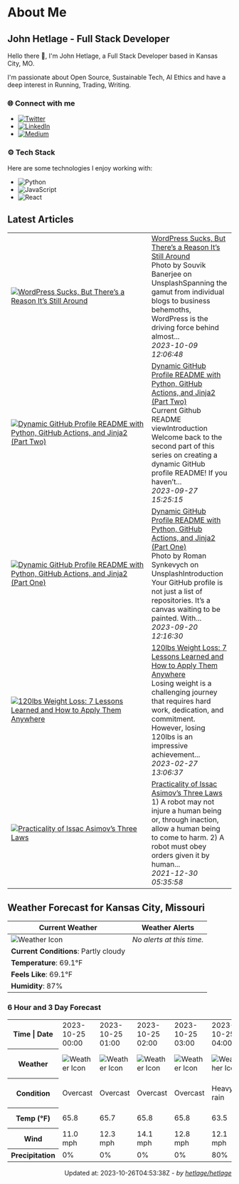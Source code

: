 # About Me

## John Hetlage - Full Stack Developer

Hello there 👋, I'm John Hetlage, a Full Stack Developer based in Kansas City, MO. 

I'm passionate about Open Source, Sustainable Tech, AI Ethics and have a deep interest in Running, Trading, Writing.

### 🌐 Connect with me
- [![Twitter](https://img.shields.io/badge/Twitter-1DA1F2?style=for-the-badge&logo=twitter&logoColor=white)](https://twitter.com/j_hetlage)
- [![LinkedIn](https://img.shields.io/badge/LinkedIn-0077B5?style=for-the-badge&logo=linkedin&logoColor=white)](https://linkedin.com/in/john-hetlage)
- [![Medium](https://img.shields.io/badge/Medium-12100E?style=for-the-badge&logo=medium&logoColor=white)](https://medium.com/@jhetlage)

### ⚙️ Tech Stack
Here are some technologies I enjoy working with:
- ![Python](https://img.shields.io/badge/-Python-05122A?style=flat&logo=Python)
- ![JavaScript](https://img.shields.io/badge/-JavaScript-05122A?style=flat&logo=JavaScript)
- ![React](https://img.shields.io/badge/-React-05122A?style=flat&logo=React)


## Latest Articles

<table>
  <tbody>
    <tr>
      <td width="300px">
        <a href="https://jhetlage.medium.com/wordpress-sucks-but-theres-a-reason-it-s-still-around-d0e24eadcd4f?source=rss-2a081aae2f7c------2">
        <img src="https://cdn-images-1.medium.com/max/1024/1*_wC0oDHOHA71bJtzK2d9Tg.png" alt="WordPress Sucks, But There’s a Reason It’s Still Around"></a>
      </td>
      <td>
        <a href="https://jhetlage.medium.com/wordpress-sucks-but-theres-a-reason-it-s-still-around-d0e24eadcd4f?source=rss-2a081aae2f7c------2">WordPress Sucks, But There’s a Reason It’s Still Around</a>
        <div>Photo by Souvik Banerjee on UnsplashSpanning the gamut from individual blogs to business behemoths, WordPress is the driving force behind almost...</div>
        <div><i>2023-10-09 12:06:48</i></div>
      </td>
    </tr>
    <tr>
      <td width="300px">
        <a href="https://python.plainenglish.io/dynamic-github-profile-readme-with-python-github-actions-and-jinja2-part-two-2f0e65322881?source=rss-2a081aae2f7c------2">
        <img src="https://cdn-images-1.medium.com/max/1024/1*bNizzwwRlHzl2ECUiw-RVA.png" alt="Dynamic GitHub Profile README with Python, GitHub Actions, and Jinja2 (Part Two)"></a>
      </td>
      <td>
        <a href="https://python.plainenglish.io/dynamic-github-profile-readme-with-python-github-actions-and-jinja2-part-two-2f0e65322881?source=rss-2a081aae2f7c------2">Dynamic GitHub Profile README with Python, GitHub Actions, and Jinja2 (Part Two)</a>
        <div>Current Github README viewIntroduction Welcome back to the second part of this series on creating a dynamic GitHub profile README! If you haven’t...</div>
        <div><i>2023-09-27 15:25:15</i></div>
      </td>
    </tr>
    <tr>
      <td width="300px">
        <a href="https://python.plainenglish.io/dynamic-github-profile-readme-with-python-github-actions-and-jinja2-part-one-5958c57e5c45?source=rss-2a081aae2f7c------2">
        <img src="https://cdn-images-1.medium.com/max/1024/1*J3O-uLRuQBiWpjiv9rfcqg.png" alt="Dynamic GitHub Profile README with Python, GitHub Actions, and Jinja2 (Part One)"></a>
      </td>
      <td>
        <a href="https://python.plainenglish.io/dynamic-github-profile-readme-with-python-github-actions-and-jinja2-part-one-5958c57e5c45?source=rss-2a081aae2f7c------2">Dynamic GitHub Profile README with Python, GitHub Actions, and Jinja2 (Part One)</a>
        <div>Photo by Roman Synkevych on UnsplashIntroduction Your GitHub profile is not just a list of repositories. It’s a canvas waiting to be painted. With...</div>
        <div><i>2023-09-20 12:16:30</i></div>
      </td>
    </tr>
    <tr>
      <td width="300px">
        <a href="https://jhetlage.medium.com/120lbs-weight-loss-7-lessons-learned-and-how-to-apply-them-anywhere-8da21f3d9cbe?source=rss-2a081aae2f7c------2">
        <img src="https://cdn-images-1.medium.com/max/1024/1*ACtODNt2HSneLe8aSAtgrQ.png" alt="120lbs Weight Loss: 7 Lessons Learned and How to Apply Them Anywhere"></a>
      </td>
      <td>
        <a href="https://jhetlage.medium.com/120lbs-weight-loss-7-lessons-learned-and-how-to-apply-them-anywhere-8da21f3d9cbe?source=rss-2a081aae2f7c------2">120lbs Weight Loss: 7 Lessons Learned and How to Apply Them Anywhere</a>
        <div>Losing weight is a challenging journey that requires hard work, dedication, and commitment. However, losing 120lbs is an impressive achievement...</div>
        <div><i>2023-02-27 13:06:37</i></div>
      </td>
    </tr>
    <tr>
      <td width="300px">
        <a href="https://jhetlage.medium.com/practicality-of-issac-asimovs-three-laws-9bfe5b268b41?source=rss-2a081aae2f7c------2">
        <img src="https://cdn-images-1.medium.com/max/1024/1*DMCPplmF03o5nNbovbrL8A.jpeg" alt="Practicality of Issac Asimov’s Three Laws"></a>
      </td>
      <td>
        <a href="https://jhetlage.medium.com/practicality-of-issac-asimovs-three-laws-9bfe5b268b41?source=rss-2a081aae2f7c------2">Practicality of Issac Asimov’s Three Laws</a>
        <div>1) A robot may not injure a human being or, through inaction, allow a human being to come to harm. 2) A robot must obey orders given it by human...</div>
        <div><i>2021-12-30 05:35:58</i></div>
      </td>
    </tr></tbody>
</table>


## Weather Forecast for Kansas City, Missouri

| **Current Weather** | **Weather Alerts** |
|---------------------|--------------------|
| ![Weather Icon](//cdn.weatherapi.com/weather/64x64/night/116.png) |  _No alerts at this time._  |
| **Current Conditions**: Partly cloudy |  | 
| **Temperature**: 69.1°F |  |
| **Feels Like**: 69.1°F |  |
| **Humidity**: 87% | |

### 6 Hour and 3 Day Forecast

<table>
  <tbody>  
    <tr><th>Time | Date</th><td>2023-10-25 00:00</td><td>2023-10-25 01:00</td><td>2023-10-25 02:00</td><td>2023-10-25 03:00</td><td>2023-10-25 04:00</td><td>2023-10-25 05:00</td><td>2023-10-25</td><td>2023-10-26</td><td>2023-10-27</td></tr>
    <tr><th>Weather</th><td><img src="//cdn.weatherapi.com/weather/64x64/night/122.png" alt="Weather Icon"></td><td><img src="//cdn.weatherapi.com/weather/64x64/night/122.png" alt="Weather Icon"></td><td><img src="//cdn.weatherapi.com/weather/64x64/night/122.png" alt="Weather Icon"></td><td><img src="//cdn.weatherapi.com/weather/64x64/night/122.png" alt="Weather Icon"></td><td><img src="//cdn.weatherapi.com/weather/64x64/night/308.png" alt="Weather Icon"></td><td><img src="//cdn.weatherapi.com/weather/64x64/night/143.png" alt="Weather Icon"></td>
    <td><img src="//cdn.weatherapi.com/weather/64x64/day/308.png" alt="Weather Icons"</td><td><img src="//cdn.weatherapi.com/weather/64x64/day/176.png" alt="Weather Icons"</td><td><img src="//cdn.weatherapi.com/weather/64x64/day/176.png" alt="Weather Icons"</td></tr>
    <tr><th>Condition</th><td>Overcast</td><td>Overcast</td><td>Overcast</td><td>Overcast</td><td>Heavy rain</td><td>Mist</td>
    <td>Heavy rain</td><td>Patchy rain possible</td><td>Patchy rain possible</td></tr>
    <tr><th>Temp (°F)</th><td>65.8</td><td>65.7</td><td>65.8</td><td>65.8</td><td>63.5</td><td>64.8</td>
    <td>69.4° / 63.5°F</td><td>70.7° / 63.9°F</td><td>66.4° / 44.0°F</td></tr>
    <tr><th>Wind</th><td>11.0 mph</td><td>12.3 mph</td><td>14.1 mph</td><td>12.8 mph</td><td>12.1 mph</td><td>11.9 mph</td>
    <td>14.1 mph</td><td>16.3 mph</td><td>15.9 mph</td></tr>
    <tr><th>Precipitation</th><td>0%</td><td>0%</td><td>0%</td><td>0%</td><td>80%</td><td>0%</td>
    <td>87%</td><td>84%</td><td>81%</td></tr>
  </tbody>
</table>

<div align="right">

Updated at: 2023-10-26T04:53:38Z - *by [hetlage/hetlage](https://github.com/hetlage/hetlage)*

</div>

